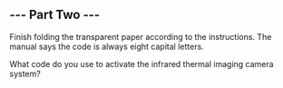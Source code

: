 ## --- Part Two ---

Finish folding the transparent paper according to the instructions. The manual says the code is always eight capital letters.

What code do you use to activate the infrared thermal imaging camera system?